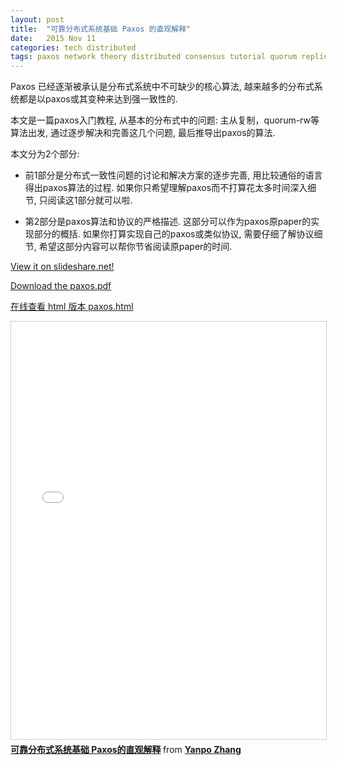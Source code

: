 ```yaml
---
layout: post
title:  "可靠分布式系统基础 Paxos 的直观解释"
date:   2015 Nov 11
categories: tech distributed
tags: paxos network theory distributed consensus tutorial quorum replication
---
```


Paxos 已经逐渐被承认是分布式系统中不可缺少的核心算法,
越来越多的分布式系统都是以paxos或其变种来达到强一致性的.

本文是一篇paxos入门教程, 从基本的分布式中的问题:
主从复制，quorum-rw等算法出发,
通过逐步解决和完善这几个问题, 最后推导出paxos的算法.

本文分为2个部分:

-   前1部分是分布式一致性问题的讨论和解决方案的逐步完善,
    用比较通俗的语言得出paxos算法的过程.
    如果你只希望理解paxos而不打算花太多时间深入细节, 只阅读这1部分就可以啦.

-   第2部分是paxos算法和协议的严格描述.
    这部分可以作为paxos原paper的实现部分的概括.
    如果你打算实现自己的paxos或类似协议, 需要仔细了解协议细节,
    希望这部分内容可以帮你节省阅读原paper的时间.
<!--more-->

<p><a href="http://www.slideshare.net/drmingdrmer/paxos-51731377"> View it on slideshare.net!</a></p>

<p><a href="/post-res/paxos-slide/pdf/paxos.pdf">Download the paxos.pdf</a></p>

<p><a href="/post-res/paxos-slide/pdf/paxos.html">在线查看 html 版本 paxos.html</a></p>

<!-- <object data="/pdf/paxos-slide/paxos.pdf" type="application/pdf" -->
<!-- width="100%" height="100%"> -->

<!--     <div> -->
<!--         <button id="prev">Previous</button> -->
<!--         <button id="next">Next</button> -->
<!--         <span>Page: <span id="page_num"></span> / <span id="page_count"></span></span> -->
<!--     </div> -->
<!--     <canvas id="the-canvas" style="border:1px solid black;"/> -->
<!--     <script src="/assets/js/pdf.js"></script> -->
<!--     <script src="/assets/js/pdf_control.js"></script> -->
<!--     <script language="javascript" type="text/javascript"> -->
<!--       show_pdf("/pdf/paxos-slide/paxos.pdf") -->
<!--     </script> -->
<!-- </object> -->


<iframe src="//www.slideshare.net/slideshow/embed_code/key/3zB66i25FTDgcE"
width="800"
height="668"
frameborder="0" marginwidth="0" marginheight="0" scrolling="no"
style="border:1px solid #CCC; border-width:1px; margin-bottom:5px; max-width: 100%;"
allowfullscreen> </iframe> <div style="margin-bottom:5px"> <strong> <a
href="//www.slideshare.net/drmingdrmer/paxos-51731377" title="可靠分布式系统基础 Paxos的直观解释"
target="_blank">可靠分布式系统基础 Paxos的直观解释</a> </strong> from <strong><a
href="//www.slideshare.net/drmingdrmer" target="_blank">Yanpo Zhang</a></strong> </div>


